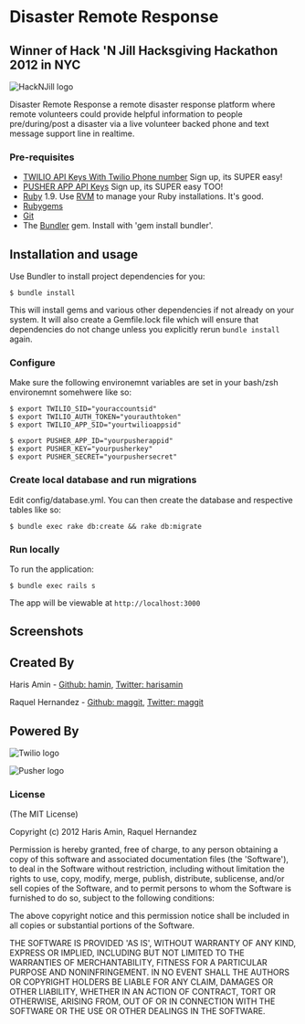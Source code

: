 # Disaster Remote Response


## Winner of Hack 'N Jill Hacksgiving Hackathon 2012 in NYC ##

![HackNJill logo](http://hacknjill.com/images/hacknjill-logo.png)

Disaster Remote Response a remote disaster response platform where remote volunteers could provide helpful information to people pre/during/post a disaster via a live volunteer backed phone and text message support line in realtime.

### Pre-requisites ###
  * [TWILIO API Keys With Twilio Phone number](https://www.twilio.com/try-twilio) Sign up, its SUPER easy!
  * [PUSHER APP API Keys](http://pusher.com/) Sign up, its SUPER easy TOO! 
  * [Ruby](http://www.ruby-lang.org/) 1.9. Use [RVM](http://rvm.beginrescueend.com/) to manage your Ruby installations. It's good.
  * [Rubygems](http://rubygems.org/)
  * [Git](http://git-scm.com/)
  * The [Bundler](http://rubygems.org/gems/bundler) gem. Install with 'gem install bundler'.

## Installation and usage ##

Use Bundler to install project dependencies for you:

    $ bundle install

This will install gems and various other dependencies if not already on your system. It will also create a Gemfile.lock file which will ensure that dependencies do not change unless you explicitly rerun `bundle install` again.

### Configure ###

Make sure the following environemnt variables are set in your bash/zsh environemnt somehwere like so:

    $ export TWILIO_SID="youraccountsid"
    $ export TWILIO_AUTH_TOKEN="yourauthtoken"
    $ export TWILIO_APP_SID="yourtwilioappsid"

    $ export PUSHER_APP_ID="yourpusherappid"
    $ export PUSHER_KEY="yourpusherkey"
    $ export PUSHER_SECRET="yourpushersecret"

### Create local database and run migrations ###

Edit config/database.yml. You can then create the database and respective tables like so:

    $ bundle exec rake db:create && rake db:migrate

### Run locally ###

To run the application:

    $ bundle exec rails s
    
The app will be viewable at `http://localhost:3000`

## Screenshots ##


## Created By ##

Haris Amin - [Github: hamin](http://github.com/hamin), [Twitter: harisamin](http://twitter.com/harisamin)

Raquel Hernandez - [Github: maggit](http://github.com/maggit), [Twitter: maggit](http://twitter.com/maggit)

## Powered By ##
![Twilio logo](http://www.twilio.com/packages/company/img/logos_downloadable_round.png)

![Pusher logo](http://a0.twimg.com/profile_images/1710684122/pusher_logo.png)

### License ###

(The MIT License)

Copyright (c) 2012 Haris Amin, Raquel Hernandez

Permission is hereby granted, free of charge, to any person obtaining a copy of
this software and associated documentation files (the 'Software'), to deal in
the Software without restriction, including without limitation the rights to use,
copy, modify, merge, publish, distribute, sublicense, and/or sell copies of the
Software, and to permit persons to whom the Software is furnished to do so,
subject to the following conditions:

The above copyright notice and this permission notice shall be included in all
copies or substantial portions of the Software.

THE SOFTWARE IS PROVIDED 'AS IS', WITHOUT WARRANTY OF ANY KIND, EXPRESS OR
IMPLIED, INCLUDING BUT NOT LIMITED TO THE WARRANTIES OF MERCHANTABILITY, FITNESS
FOR A PARTICULAR PURPOSE AND NONINFRINGEMENT. IN NO EVENT SHALL THE AUTHORS OR
COPYRIGHT HOLDERS BE LIABLE FOR ANY CLAIM, DAMAGES OR OTHER LIABILITY, WHETHER
IN AN ACTION OF CONTRACT, TORT OR OTHERWISE, ARISING FROM, OUT OF OR IN
CONNECTION WITH THE SOFTWARE OR THE USE OR OTHER DEALINGS IN THE SOFTWARE.